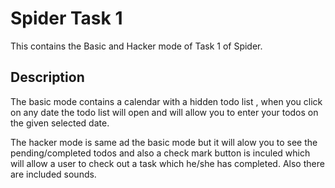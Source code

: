 # Spider Task 1

This contains the Basic and Hacker mode of Task 1 of Spider.

## Description

The basic mode contains a calendar with a hidden todo list , when you click on any date the todo list will open and will allow you to enter your todos on the given selected date.

The hacker mode is same ad the basic mode but it will alow you to see the pending/completed todos and also a check mark button is inculed which will allow a user to check out a task which he/she has completed. Also there are included sounds.










